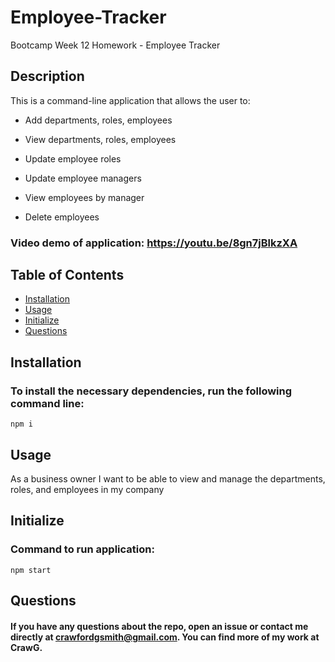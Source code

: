 # Employee-Tracker
Bootcamp Week 12 Homework - Employee Tracker

## Description
This is a command-line application that allows the user to: 

* Add departments, roles, employees

* View departments, roles, employees

* Update employee roles

* Update employee managers

* View employees by manager

* Delete employees
    
### Video demo of application: https://youtu.be/8gn7jBlkzXA
    
## Table of Contents
* [Installation](#installation)
* [Usage](#usage)
* [Initialize](#initialize)
* [Questions](#questions)  
    
## Installation
### To install the necessary dependencies, run the following command line:
    npm i  
    
## Usage
As a business owner I want to be able to view and manage the departments, roles, and employees in my company  
    
## Initialize    
### Command to run application:
    npm start  
    
## Questions
#### If you have any questions about the repo, open an issue or contact me directly at crawfordgsmith@gmail.com. You can find more of my work at CrawG.